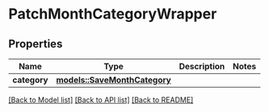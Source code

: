 # PatchMonthCategoryWrapper

## Properties

Name | Type | Description | Notes
------------ | ------------- | ------------- | -------------
**category** | [**models::SaveMonthCategory**](SaveMonthCategory.md) |  | 

[[Back to Model list]](../README.md#documentation-for-models) [[Back to API list]](../README.md#documentation-for-api-endpoints) [[Back to README]](../README.md)


